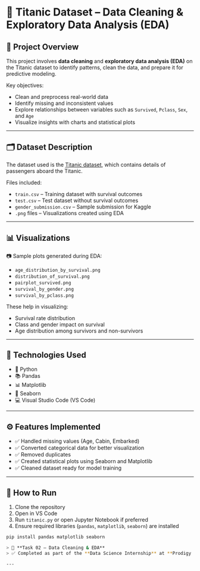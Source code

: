 # 🧹 Titanic Dataset – Data Cleaning & Exploratory Data Analysis (EDA)

## 📁 Project Overview

This project involves **data cleaning** and **exploratory data analysis (EDA)** on the Titanic dataset to identify patterns, clean the data, and prepare it for predictive modeling.

Key objectives:
- Clean and preprocess real-world data
- Identify missing and inconsistent values
- Explore relationships between variables such as `Survived`, `Pclass`, `Sex`, and `Age`
- Visualize insights with charts and statistical plots

---

## 🗂️ Dataset Description

The dataset used is the [Titanic dataset](https://www.kaggle.com/c/titanic/data), which contains details of passengers aboard the Titanic.

Files included:
- `train.csv` – Training dataset with survival outcomes
- `test.csv` – Test dataset without survival outcomes
- `gender_submission.csv` – Sample submission for Kaggle
- `.png` files – Visualizations created using EDA

---

## 📊 Visualizations

📷 Sample plots generated during EDA:
- `age_distribution_by_survival.png`
- `distribution_of_survival.png`
- `pairplot_survived.png`
- `survival_by_gender.png`
- `survival_by_pclass.png`

These help in visualizing:
- Survival rate distribution
- Class and gender impact on survival
- Age distribution among survivors and non-survivors

---

## 🧰 Technologies Used

- 🐍 Python
- 📚 Pandas
- 📊 Matplotlib
- 🌈 Seaborn
- 💻 Visual Studio Code (VS Code)

---

## ⚙️ Features Implemented

- ✅ Handled missing values (Age, Cabin, Embarked)
- ✅ Converted categorical data for better visualization
- ✅ Removed duplicates
- ✅ Created statistical plots using Seaborn and Matplotlib
- ✅ Cleaned dataset ready for model training

---

## 📌 How to Run

1. Clone the repository  
2. Open in VS Code  
3. Run `titanic.py` or open Jupyter Notebook if preferred  
4. Ensure required libraries (`pandas`, `matplotlib`, `seaborn`) are installed

```bash
pip install pandas matplotlib seaborn

> 📌 **Task 02 – Data Cleaning & EDA**  
> ✅ Completed as part of the **Data Science Internship** at **Prodigy InfoTech**

---
